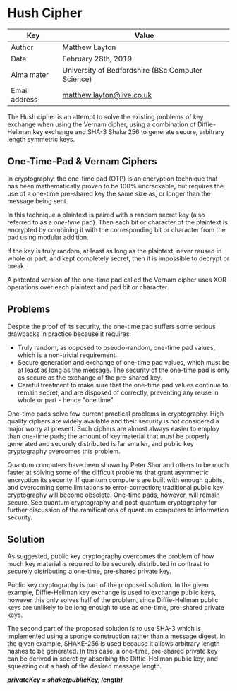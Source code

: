 # Hush Cipher

| Key           | Value                                             |
| ------------- | ------------------------------------------------- |
| Author        | Matthew Layton                                    |
| Date          | February 28th, 2019                               |
| Alma mater    | University of Bedfordshire (BSc Computer Science) |
| Email address | matthew.layton@live.co.uk                         |

The Hush cipher is an attempt to solve the existing problems of key exchange when using the Vernam cipher, using a combination of Diffie-Hellman key exchange and SHA-3 Shake 256 to generate secure, arbitrary length symmetric keys.

## One-Time-Pad & Vernam Ciphers

In cryptography, the one-time pad (OTP) is an encryption technique that has been mathematically proven to be 100% uncrackable, but requires the use of a one-time pre-shared key the same size as, or longer than the message being sent. 

In this technique a plaintext is paired with a random secret key (also referred to as a _one-time_ pad). Then each bit or character of the plaintext is encrypted by combining it with the corresponding bit or character from the pad using modular addition. 

If the key is truly random, at least as long as the plaintext, never reused in whole or part, and kept completely secret, then it is impossible to decrypt or break. 

A patented version of the one-time pad called the Vernam cipher uses XOR operations over each plaintext and pad bit or character.

## Problems

Despite the proof of its security, the one-time pad suffers some serious drawbacks in practice because it requires:

- Truly random, as opposed to pseudo-random, one-time pad values, which is a non-trivial requirement.
- Secure generation and exchange of one-time pad values, which must be at least as long as the message. The security of the one-time pad is only as secure as the exchange of the pre-shared key.
- Careful treatment to make sure that the one-time pad values continue to remain secret, and are disposed of correctly, preventing any reuse in whole or part - hence "one time".

One-time pads solve few current practical problems in cryptography. High quality ciphers are widely available and their security is not considered a major worry at present. Such ciphers are almost always easier to employ than one-time pads; the amount of key material that must be properly generated and securely distributed is far smaller, and public key cryptography overcomes this problem.

Quantum computers have been shown by Peter Shor and others to be much faster at solving some of the difficult problems that grant asymmetric encryption its security. If quantum computers are built with enough qubits, and overcoming some limitations to error-correction; traditional public key cryptography will become obsolete. One-time pads, however, will remain secure. See quantum cryptography and post-quantum cryptography for further discussion of the ramifications of quantum computers to information security.

## Solution

As suggested, public key cryptography overcomes the problem of how much key material is required to be securely distributed in contrast to securely distributing a one-time, pre-shared private key.

Public key cryptography is part of the proposed solution. In the given example, Diffie-Hellman key exchange is used to exchange public keys, however this only solves half of the problem, since Diffie-Hellman public keys are unlikely to be long enough to use as one-time, pre-shared private keys.

The second part of the proposed solution is to use SHA-3 which is implemented using a sponge construction rather than a message digest. In the given example, SHAKE-256 is used because it allows arbitrary length hashes to be generated. In this case, a one-time, pre-shared private key can be derived in secret by absorbing the Diffie-Hellman public key, and squeezing out a hash of the desired message length.

_**privateKey = shake(publicKey, length)**_

